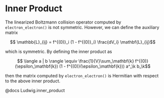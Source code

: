 # Inner Product

The linearized Boltzmann collision operator computed by `electron_electron()` is not symmetric. However, we can define the auxiliary matrix
```math
    \mathbb{L}_{ij} = f^{(0)}_i (1 - f^{(0)}_i) \frac{dV_i} \mathbf{L}_{ij}
```
which is symmetric. By defining the inner product as
```math
    \langle a | b \rangle \equiv \frac{1}{V}\sum_\mathbf{k} f^{(0)}(\epsilon_\mathbf{k}) (1 - f^{(0)}(\epsilon_\mathbf{k})) a^_\k b_\k
```
then the matrix computed by `electron_electron()` is Hermitian with respect to the above inner product.


@docs Ludwig.inner_product
